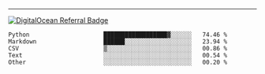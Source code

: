 ---
[![DigitalOcean Referral Badge](https://web-platforms.sfo2.digitaloceanspaces.com/WWW/Badge%203.svg)](https://www.digitalocean.com/?refcode=37fa54d82492&utm_campaign=Referral_Invite&utm_medium=Referral_Program&utm_source=badge)

<!--START_SECTION:waka-->

```text
Python                     ██████████████████▓░░░░░░   74.46 %
Markdown                   ██████░░░░░░░░░░░░░░░░░░░   23.94 %
CSV                        ▒░░░░░░░░░░░░░░░░░░░░░░░░   00.86 %
Text                       ░░░░░░░░░░░░░░░░░░░░░░░░░   00.54 %
Other                      ░░░░░░░░░░░░░░░░░░░░░░░░░   00.20 %
```

<!--END_SECTION:waka-->


[linkedin]: https://www.linkedin.com/in/mohamed-elh/

